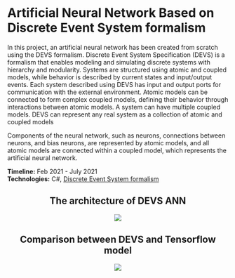 # Artificial Neural Network Based on Discrete Event System formalism

In this project, an artificial neural network has been created from scratch using the DEVS formalism.
Discrete Event System Specification (DEVS) is a formalism that enables modeling and simulating discrete systems with hierarchy and modularity. Systems are structured using atomic and coupled models, while behavior is described by current states and input/output events. Each system described using DEVS has input and output ports for communication with the external environment. Atomic models can be connected to form complex coupled models, defining their behavior through interactions between atomic models. A system can have multiple coupled models. DEVS can represent any real system as a collection of atomic and coupled models

Components of the neural network, such as neurons, connections between neurons, and bias neurons, are represented by atomic models, and all atomic models are connected within a coupled model, which represents the artificial neural network.

<b>Timeline:</b> Feb 2021 - July 2021<br>
<b>Technologies:</b> C#, <a href='https://xsy-csharp.sourceforge.net/DEVSsharp/DEVSsharpSim.pdf'>Discrete Event System formalism</a>

<div align="center">
  <h2>The architecture of DEVS ANN</h2>
  <img src='https://github.com/filipbojovic/GraduateProject/blob/main/docs/network%20artchitecture.png'/>
</div>


<div align="center">
  <h2>Comparison between DEVS and Tensorflow model</h2>
  <img src='https://github.com/filipbojovic/GraduateProject/blob/main/docs/devs-vs-tensorflow.png'/>
</div>
